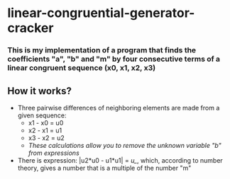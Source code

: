 # linear-congruential-generator-cracker

### This is my implementation of a program that finds the coefficients "a", "b" and "m" by four consecutive terms of a linear congruent sequence (x0, x1, x2, x3)

## How it works?

+ Three pairwise differences of neighboring elements are made from a given sequence:
  + x1 - x0 = u0
  + x2 - x1 = u1
  + x3 - x2 = u2
  + *These calculations allow you to remove the unknown variable "b" from expressions*
+ There is expression: |u2\*u0 - u1\*u1| = *u_*, which, according to number theory, gives a number that is a multiple of the number "m"  

